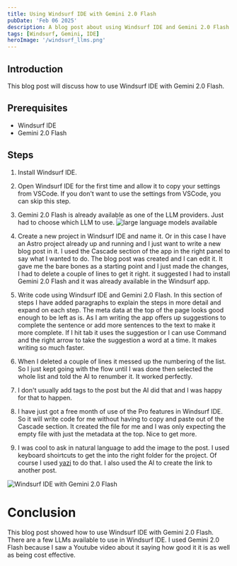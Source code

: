 ```yaml
---
title: Using Windsurf IDE with Gemini 2.0 Flash
pubDate: 'Feb 06 2025'
description: A blog post about using Windsurf IDE and Gemini 2.0 Flash.
tags: [Windsurf, Gemini, IDE]
heroImage: '/windsurf_llms.png'
---
```


## Introduction

This blog post will discuss how to use Windsurf IDE with Gemini 2.0 Flash.

## Prerequisites

*   Windsurf IDE
*   Gemini 2.0 Flash

## Steps

1.  Install Windsurf IDE.
2.  Open Windsurf IDE for the first time and allow it to copy your
    settings from VSCode. If you don't want to use the settings from
    VSCode, you can skip this step.
3.  Gemini 2.0 Flash is already available as one of the LLM 
    providers. Just had to choose which LLM to use.
    ![large language models available](/windsurf_llms.png)

4.  Create a new project in Windsurf IDE and name it. Or in this case I have an Astro project already up and running and I just want to write a new blog post in it. I used the Cascade section of the app in the right panel to say what I wanted to do. The blog post was created and I can edit it. It gave me the bare bones as a starting point and I just made the changes, I had to delete a couple of lines to get it right. it suggested I had to install Gemini 2.0 Flash and it was already available in the Windsurf app.
5.  Write code using Windsurf IDE and Gemini 2.0 Flash.
In this section of steps I have added paragraphs to explain the steps in more detail and expand on each step. The meta data at the top of the page looks good enough to be left as is. As I am writing the app offers up suggestions to complete the sentence or add more sentences to the text to make it more complete. If I hit tab it uses the suggestion or I can use Command and the right arrow to take the suggestion a word at a time. It makes writing so much faster.
6. When I deleted a couple of lines it messed up the numbering of the list. So I just kept going with the flow until I was done then selected the whole list and told the AI to renumber it. It worked perfectly.
7. I don't usually add tags to the post but the AI did that and I was happy for that to happen.
8. I have just got a free month of use of the Pro features in Windsurf IDE. So it will write code for me without having to copy and paste out of the Cascade section. It created the file for me and I was only expecting the empty file with just the metadata at the top. Nice to get more.
9. I was cool to ask in natural language to add the image to the post. I used keyboard shoirtcuts to get the into the right folder for the project. Of course I used [yazi](/blog/yazi.md) to do that. I also used the AI to create the link to another post.           

![Windsurf IDE with Gemini 2.0 Flash](/windsurf_full.png)


#  Conclusion

This blog post showed how to use Windsurf IDE with Gemini 2.0 Flash. There are a few LLMs available to use in Windsurf IDE. I used Gemini 2.0 Flash because I saw a Youtube video about it saying how good it it is as well as being cost effective.
